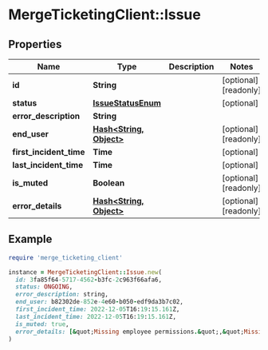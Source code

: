 # MergeTicketingClient::Issue

## Properties

| Name                    | Type                                        | Description | Notes                |
| ----------------------- | ------------------------------------------- | ----------- | -------------------- |
| **id**                  | **String**                                  |             | [optional][readonly] |
| **status**              | [**IssueStatusEnum**](IssueStatusEnum.md)   |             | [optional]           |
| **error_description**   | **String**                                  |             |                      |
| **end_user**            | [**Hash&lt;String, Object&gt;**](Object.md) |             | [optional][readonly] |
| **first_incident_time** | **Time**                                    |             | [optional]           |
| **last_incident_time**  | **Time**                                    |             | [optional]           |
| **is_muted**            | **Boolean**                                 |             | [optional][readonly] |
| **error_details**       | [**Hash&lt;String, Object&gt;**](Object.md) |             | [optional][readonly] |

## Example

```ruby
require 'merge_ticketing_client'

instance = MergeTicketingClient::Issue.new(
  id: 3fa85f64-5717-4562-b3fc-2c963f66afa6,
  status: ONGOING,
  error_description: string,
  end_user: b82302de-852e-4e60-b050-edf9da3b7c02,
  first_incident_time: 2022-12-05T16:19:15.161Z,
  last_incident_time: 2022-12-05T16:19:15.161Z,
  is_muted: true,
  error_details: [&quot;Missing employee permissions.&quot;,&quot;Missing time off permissions.&quot;]
)
```
